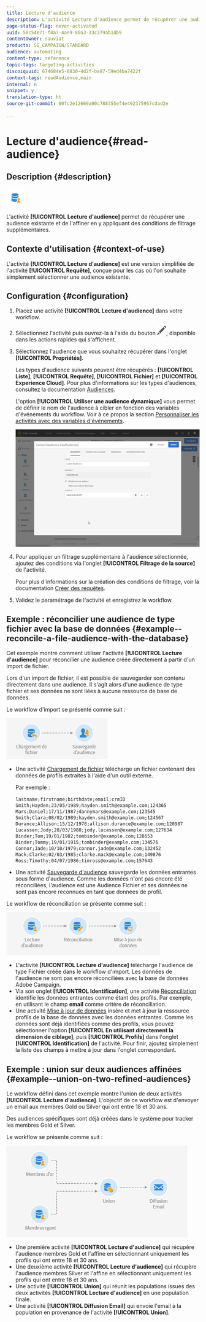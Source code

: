 ```yaml
---
title: Lecture d'audience
description: L'activité Lecture d'audience permet de récupérer une audience existante et de l'affiner en y appliquant des conditions de filtrage supplémentaires.
page-status-flag: never-activated
uuid: 58c54e71-f4a7-4ae9-80a3-33c379ab1db9
contentOwner: sauviat
products: SG_CAMPAIGN/STANDARD
audience: automating
content-type: reference
topic-tags: targeting-activities
discoiquuid: 674684e5-8830-4d2f-ba97-59ed4ba7422f
context-tags: readAudience,main
internal: n
snippet: y
translation-type: ht
source-git-commit: 00fc2e12669a00c788355ef4e492375957cdad2e

---
```



# Lecture d'audience{#read-audience}

## Description {#description}

![](assets/prefill.png)

L'activité **[!UICONTROL Lecture d'audience]** permet de récupérer une audience existante et de l'affiner en y appliquant des conditions de filtrage supplémentaires.

## Contexte d'utilisation {#context-of-use}

L'activité **[!UICONTROL Lecture d'audience]** est une version simplifiée de l'activité **[!UICONTROL Requête]**, conçue pour les cas où l'on souhaite simplement sélectionner une audience existante.

## Configuration {#configuration}

1. Placez une activité **[!UICONTROL Lecture d'audience]** dans votre workflow.
1. Sélectionnez l'activité puis ouvrez-la à l'aide du bouton ![](assets/edit_darkgrey-24px.png), disponible dans les actions rapides qui s'affichent.
1. Sélectionnez l'audience que vous souhaitez récupérer dans l'onglet **[!UICONTROL Propriétés]**.

   Les types d'audience suivants peuvent être récupérés : **[!UICONTROL Liste]**, **[!UICONTROL Requête]**, **[!UICONTROL Fichier]** et **[!UICONTROL Experience Cloud]**. Pour plus d'informations sur les types d'audiences, consultez la documentation [Audiences](../../audiences/using/about-audiences.md).

   L'option **[!UICONTROL Utiliser une audience dynamique]** vous permet de définir le nom de l'audience à cibler en fonction des variables d'événements du workflow. Voir à ce propos la section [Personnaliser les activités avec des variables d'événements](../../automating/using/calling-a-workflow-with-external-parameters.md#customizing-activities-with-events-variables).

   ![](assets/readaudience_activity1.png)

1. Pour appliquer un filtrage supplémentaire à l'audience sélectionnée, ajoutez des conditions via l'onglet **[!UICONTROL Filtrage de la source]** de l'activité.

   Pour plus d'informations sur la création des conditions de filtrage, voir la documentation [Créer des requêtes](../../automating/using/editing-queries.md#creating-queries).

1. Validez le paramétrage de l'activité et enregistrez le workflow.

## Exemple : réconcilier une audience de type fichier avec la base de données {#example--reconcile-a-file-audience-with-the-database}

Cet exemple montre comment utiliser l'activité **[!UICONTROL Lecture d'audience]** pour réconcilier une audience créée directement à partir d'un import de fichier.

Lors d'un import de fichier, il est possible de sauvegarder son contenu directement dans une audience. Il s'agit alors d'une audience de type fichier et ses données ne sont liées à aucune ressource de base de données.

Le workflow d'import se présente comme suit :

![](assets/readaudience_activity_example3.png)

* Une activité [Chargement de fichier](../../automating/using/load-file.md) télécharge un fichier contenant des données de profils extraites à l'aide d'un outil externe.

   Par exemple :

   ```
   lastname;firstname;birthdate;email;crmID
   Smith;Hayden;23/05/1989;hayden.smith@example.com;124365
   Mars;Daniel;17/11/1987;dannymars@example.com;123545
   Smith;Clara;08/02/1989;hayden.smith@example.com;124567
   Durance;Allison;15/12/1978;allison.durance@example.com;120987
   Lucassen;Jody;28/03/1988;jody.lucassen@example.com;127634
   Binder;Tom;19/01/1982;tombinder@example.com;128653
   Binder;Tommy;19/01/1915;tombinder@example.com;134576
   Connor;Jade;10/10/1979;connor.jade@example.com;132452
   Mack;Clarke;02/03/1985;clarke.mack@example.com;149876
   Ross;Timothy;04/07/1986;timross@example.com;157643
   ```

* Une activité [Sauvegarde d'audience](../../automating/using/save-audience.md) sauvegarde les données entrantes sous forme d'audience. Comme les données n'ont pas encore été réconciliées, l'audience est une Audience Fichier et ses données ne sont pas encore reconnues en tant que données de profil.

Le workflow de réconciliation se présente comme suit :

![](assets/readaudience_activity_example2.png)

* L'activité **[!UICONTROL Lecture d'audience]** télécharge l'audience de type Fichier créée dans le workflow d'import. Les données de l'audience ne sont pas encore réconciliées avec la base de données Adobe Campaign.
* Via son onglet **[!UICONTROL Identification]**, une activité [Réconciliation](../../automating/using/reconciliation.md) identifie les données entrantes comme étant des profils. Par exemple, en utilisant le champ **email** comme critère de réconciliation.
* Une activité [Mise à jour de données](../../automating/using/update-data.md) insère et met à jour la ressource profils de la base de données avec les données entrantes. Comme les données sont déjà identifiées comme des profils, vous pouvez sélectionner l'option **[!UICONTROL En utilisant directement la dimension de ciblage]**, puis **[!UICONTROL Profils]** dans l'onglet **[!UICONTROL Identification]** de l'activité. Pour finir, ajoutez simplement la liste des champs à mettre à jour dans l'onglet correspondant.

## Exemple : union sur deux audiences affinées {#example--union-on-two-refined-audiences}

Le workflow défini dans cet exemple montre l'union de deux activités **[!UICONTROL Lecture d'audience]**. L'objectif de ce workflow est d'envoyer un email aux membres Gold ou Silver qui ont entre 18 et 30 ans.

Des audiences spécifiques sont déjà créées dans le système pour tracker les membres Gold et Silver.

Le workflow se présente comme suit :

![](assets/readaudience_activity_example1.png)

* Une première activité **[!UICONTROL Lecture d'audience]** qui récupère l'audience membres Gold et l'affine en sélectionnant uniquement les profils qui ont entre 18 et 30 ans.
* Une deuxième activité **[!UICONTROL Lecture d'audience]** qui récupère l'audience membres Silver et l'affine en sélectionnant uniquement les profils qui ont entre 18 et 30 ans.
* Une activité **[!UICONTROL Union]** qui réunit les populations issues des deux activités **[!UICONTROL Lecture d'audience]** en une population finale.
* Une activité **[!UICONTROL Diffusion Email]** qui envoie l'email à la population en provenance de l'activité **[!UICONTROL Union]**.

